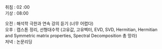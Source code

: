 취침 : 02 :00  
기상 : 08:00  
  
오전 : 해석학 극한과 연속 강의 듣기 (너무 어렵다)  
오후 : 캡스톤 정리, 선형대수학 (고유값, 고유벡터, EVD, SVD, Hermitian, Hermitian and Symmetric matrix properties, Spectral Decomposition 총 망라)  
저녁 : 논문리딩  
